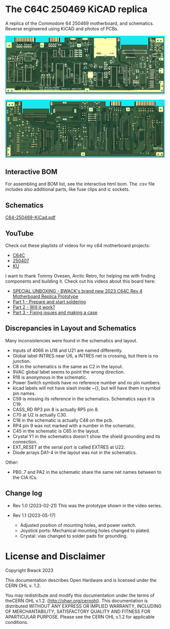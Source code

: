 # The C64C 250469 KiCAD replica

A replica of the Commodore 64 250469 motherboard, and schematics. Reverse engineered using KiCAD and photos of PCBs.

![screenshot top](images/C64-250469-KiCad_3D_top.png)

![screenshot bottom](images/C64-250469-KiCad_3D_bottom.png)

## Interactive BOM

For assembling and BOM list, see the interactive html bom.
The .csv file includes also additional parts, like fuse clips and ic sockets.

## Schematics

[C64-250469-KiCad.pdf](C64-250469-KiCad.pdf)

## YouTube

Check out these playlists of videos for my c64 motherboard projects:

* [C64C](https://www.youtube.com/playlist?list=PLtQOf_JULmrRxewUc_WUPFes85R2VS0OV)
* [250407](https://www.youtube.com/playlist?list=PLtQOf_JULmrTjnf6mLVKhRkkNlOATiyTX)
* [KU](https://www.youtube.com/playlist?list=PLtQOf_JULmrTGLZCElGG_T1a01JSDP0CP)

I want to thank Tommy Ovesen, Arctic Retro, for helping me with finding components and building it.
Check out his videos about this board here:

* [SPECIAL UNBOXING - BWACK's brand new 2023 C64C Rev 4 Motherboard Replica Prototype](https://www.youtube.com/watch?v=X3wnqtAdsNw)
* [Part 1 - Prepare and start soldering](https://www.youtube.com/watch?v=k9U1iy2JSg4)
* [Part 2 - Will it work?](https://www.youtube.com/watch?v=0MrF4Lym-Ks)
* [Part 3 - Fixing issues and making a case](https://www.youtube.com/watch?v=E9nOs_wmgxU)



## Discrepancies in Layout and Schematics

Many inconsistencies were found in the schematics and layout.

- Inputs of 4066 in U18 and U21 are named differently.
- Global label INTRES near U6, a INTRES net is crossing, but there is no junction.
- C8 in the schematics is the same as C2 in the layout.
- 9VAC global label seems to point the wrong direction.
- R16 is anonymous in the schematic.
- Power Switch symbols have no reference number and no pin numbers.
- kicad labels will not have slash inside ~{}, but will have them in symbol pin names.
- C59 is missing its reference in the schematics. Schematics says it is C19.
- CASS_RD RP3 pin 8 is actually RP5 pin 8.
- C70 at U2 is actually C30.
- C18 in the schematic is actually C48 on the pcb.
- RP4 pin 9 was not marked with a number in the schematic.
- C45 in the schematic is C65 in the layout.
- Crystal Y1 in the schematics doesn't show the shield grounding and its connection.
- EXT_RESET at the serial port is called EXTRES at U22.
- Diode arrays DA1-4 in the layout was not in the schematics.

Other:
- PB0..7 and PA2 in the schematic share the same net names between to the CIA ICs.

## Change log

- Rev 1.0 (2023-02-21)
This was the prototype shown in the video series.

- Rev 1.1 (2023-05-17)
  - Adjusted position of mounting holes, and power switch.
  - Joystick ports: Mechanical mounting holes changed to plated.
  - Crystal: vias changed to solder pads for grounding.

# License and Disclaimer

Copyright Bwack 2023

This documentation describes Open Hardware and is licensed under the CERN OHL v. 1.2.

You may redistribute and modify this documentation under the terms of theCERN OHL v.1.2. (http://ohwr.org/cernohl). This documentation is distributed WITHOUT ANY EXPRESS OR IMPLIED WARRANTY, INCLUDING OF MERCHANTABILITY, SATISFACTORY QUALITY AND FITNESS FOR APARTICULAR PURPOSE. Please see the CERN OHL v.1.2 for applicable conditions.
